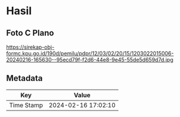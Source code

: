 # Hasil

## Foto C Plano

https://sirekap-obj-formc.kpu.go.id/190d/pemilu/pdpr/12/03/02/20/15/1203022015006-20240216-165630--95ecd79f-f2d6-44e8-9e45-55de5d659d7d.jpg


## Metadata

| Key        | Value               |
| ---------- | ------------------- |
| Time Stamp | 2024-02-16 17:02:10 |



